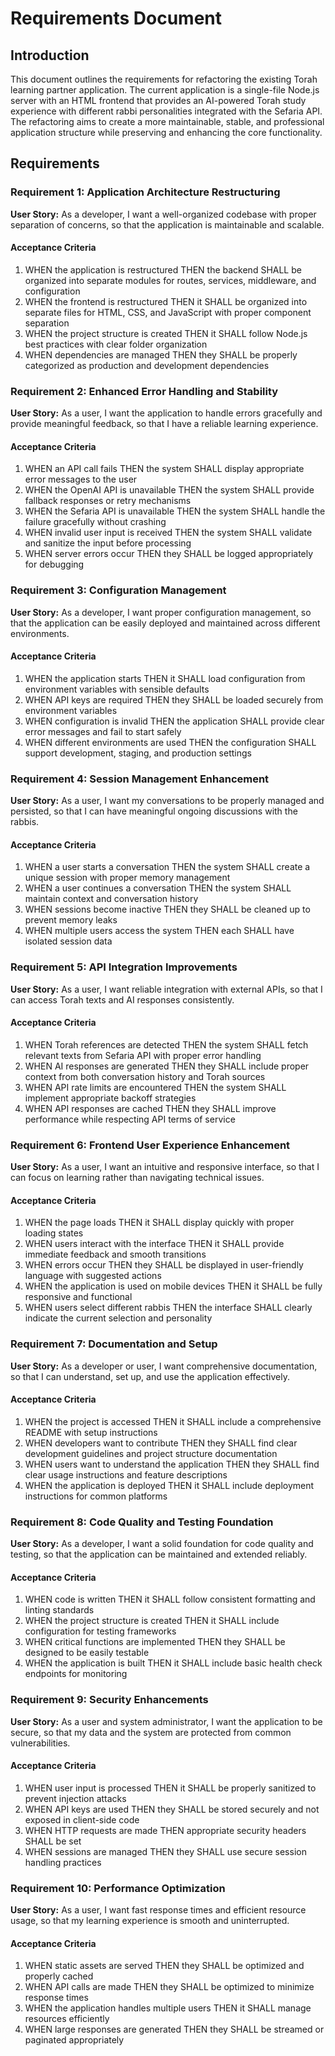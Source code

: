 # Requirements Document

## Introduction

This document outlines the requirements for refactoring the existing Torah learning partner application. The current application is a single-file Node.js server with an HTML frontend that provides an AI-powered Torah study experience with different rabbi personalities integrated with the Sefaria API. The refactoring aims to create a more maintainable, stable, and professional application structure while preserving and enhancing the core functionality.

## Requirements

### Requirement 1: Application Architecture Restructuring

**User Story:** As a developer, I want a well-organized codebase with proper separation of concerns, so that the application is maintainable and scalable.

#### Acceptance Criteria

1. WHEN the application is restructured THEN the backend SHALL be organized into separate modules for routes, services, middleware, and configuration
2. WHEN the frontend is restructured THEN it SHALL be organized into separate files for HTML, CSS, and JavaScript with proper component separation
3. WHEN the project structure is created THEN it SHALL follow Node.js best practices with clear folder organization
4. WHEN dependencies are managed THEN they SHALL be properly categorized as production and development dependencies

### Requirement 2: Enhanced Error Handling and Stability

**User Story:** As a user, I want the application to handle errors gracefully and provide meaningful feedback, so that I have a reliable learning experience.

#### Acceptance Criteria

1. WHEN an API call fails THEN the system SHALL display appropriate error messages to the user
2. WHEN the OpenAI API is unavailable THEN the system SHALL provide fallback responses or retry mechanisms
3. WHEN the Sefaria API is unavailable THEN the system SHALL handle the failure gracefully without crashing
4. WHEN invalid user input is received THEN the system SHALL validate and sanitize the input before processing
5. WHEN server errors occur THEN they SHALL be logged appropriately for debugging

### Requirement 3: Configuration Management

**User Story:** As a developer, I want proper configuration management, so that the application can be easily deployed and maintained across different environments.

#### Acceptance Criteria

1. WHEN the application starts THEN it SHALL load configuration from environment variables with sensible defaults
2. WHEN API keys are required THEN they SHALL be loaded securely from environment variables
3. WHEN configuration is invalid THEN the application SHALL provide clear error messages and fail to start safely
4. WHEN different environments are used THEN the configuration SHALL support development, staging, and production settings

### Requirement 4: Session Management Enhancement

**User Story:** As a user, I want my conversations to be properly managed and persisted, so that I can have meaningful ongoing discussions with the rabbis.

#### Acceptance Criteria

1. WHEN a user starts a conversation THEN the system SHALL create a unique session with proper memory management
2. WHEN a user continues a conversation THEN the system SHALL maintain context and conversation history
3. WHEN sessions become inactive THEN they SHALL be cleaned up to prevent memory leaks
4. WHEN multiple users access the system THEN each SHALL have isolated session data

### Requirement 5: API Integration Improvements

**User Story:** As a user, I want reliable integration with external APIs, so that I can access Torah texts and AI responses consistently.

#### Acceptance Criteria

1. WHEN Torah references are detected THEN the system SHALL fetch relevant texts from Sefaria API with proper error handling
2. WHEN AI responses are generated THEN they SHALL include proper context from both conversation history and Torah sources
3. WHEN API rate limits are encountered THEN the system SHALL implement appropriate backoff strategies
4. WHEN API responses are cached THEN they SHALL improve performance while respecting API terms of service

### Requirement 6: Frontend User Experience Enhancement

**User Story:** As a user, I want an intuitive and responsive interface, so that I can focus on learning rather than navigating technical issues.

#### Acceptance Criteria

1. WHEN the page loads THEN it SHALL display quickly with proper loading states
2. WHEN users interact with the interface THEN it SHALL provide immediate feedback and smooth transitions
3. WHEN errors occur THEN they SHALL be displayed in user-friendly language with suggested actions
4. WHEN the application is used on mobile devices THEN it SHALL be fully responsive and functional
5. WHEN users select different rabbis THEN the interface SHALL clearly indicate the current selection and personality

### Requirement 7: Documentation and Setup

**User Story:** As a developer or user, I want comprehensive documentation, so that I can understand, set up, and use the application effectively.

#### Acceptance Criteria

1. WHEN the project is accessed THEN it SHALL include a comprehensive README with setup instructions
2. WHEN developers want to contribute THEN they SHALL find clear development guidelines and project structure documentation
3. WHEN users want to understand the application THEN they SHALL find clear usage instructions and feature descriptions
4. WHEN the application is deployed THEN it SHALL include deployment instructions for common platforms

### Requirement 8: Code Quality and Testing Foundation

**User Story:** As a developer, I want a solid foundation for code quality and testing, so that the application can be maintained and extended reliably.

#### Acceptance Criteria

1. WHEN code is written THEN it SHALL follow consistent formatting and linting standards
2. WHEN the project structure is created THEN it SHALL include configuration for testing frameworks
3. WHEN critical functions are implemented THEN they SHALL be designed to be easily testable
4. WHEN the application is built THEN it SHALL include basic health check endpoints for monitoring

### Requirement 9: Security Enhancements

**User Story:** As a user and system administrator, I want the application to be secure, so that my data and the system are protected from common vulnerabilities.

#### Acceptance Criteria

1. WHEN user input is processed THEN it SHALL be properly sanitized to prevent injection attacks
2. WHEN API keys are used THEN they SHALL be stored securely and not exposed in client-side code
3. WHEN HTTP requests are made THEN appropriate security headers SHALL be set
4. WHEN sessions are managed THEN they SHALL use secure session handling practices

### Requirement 10: Performance Optimization

**User Story:** As a user, I want fast response times and efficient resource usage, so that my learning experience is smooth and uninterrupted.

#### Acceptance Criteria

1. WHEN static assets are served THEN they SHALL be optimized and properly cached
2. WHEN API calls are made THEN they SHALL be optimized to minimize response times
3. WHEN the application handles multiple users THEN it SHALL manage resources efficiently
4. WHEN large responses are generated THEN they SHALL be streamed or paginated appropriately